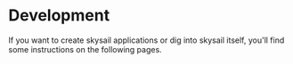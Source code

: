 # Development

If you want to create skysail applications or dig into skysail itself, you'll find some instructions on the following pages.

